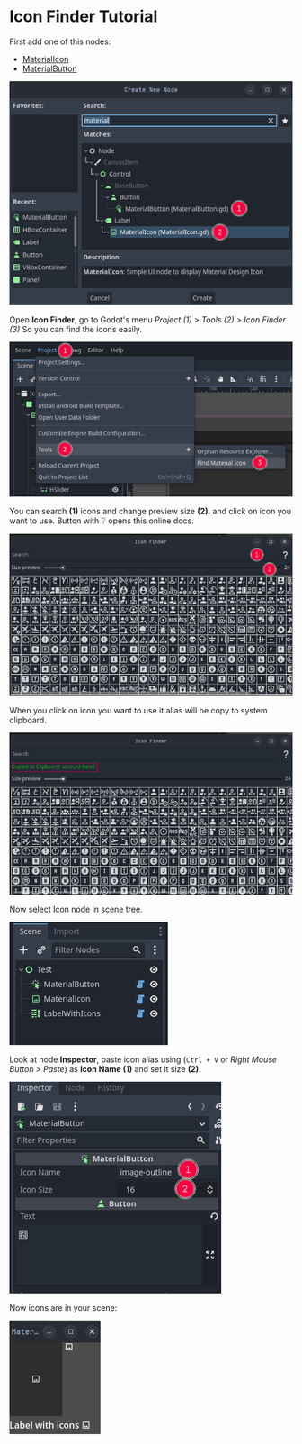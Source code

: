 # Icon Finder Tutorial

First add one of this nodes:
 - [MaterialIcon]
 - [MaterialButton]

![icon-nodes]

Open **Icon Finder**, go to Godot's menu
_Project (1) > Tools (2) > Icon Finder (3)_
So you can find the icons easily.

![IconFinder Menu Screen Shot][icon-finder-menu-screenshot]

You can search **(1)** icons and change preview size **(2)**,
and click on icon you want to use.
Button with ❔ opens this online docs.

![IconFinder Screen Shot][icon-finder-screenshot]

When you click on icon you want to
use it alias will be copy to system clipboard.

![IconFinder Copied Icon alias][icon-finder-copy]

Now select Icon node in scene tree.

![icon-scene]

Look at node **Inspector**, paste icon alias using
(`Ctrl + V` or *Right Mouse Button > Paste*)
as **Icon Name (1)** and set it size **(2)**.

![icon-inspector]

Now icons are in your scene:

![addon-in-action]

[addon-in-action]:assets/addon-in-action.png
[icon-inspector]:assets/icon-inspector.png
[icon-scene]:assets/icon-scene.png
[icon-nodes]:assets/icon-nodes.png
[icon-finder-copy]:assets/icon-finder-copy.png
[icon-finder-menu-screenshot]:assets/icon-finder-menu.png
[icon-finder-screenshot]:assets/icon-finder.png
[MaterialIcon]:MaterialIcon.md
[MaterialButton]:MaterialButton.md